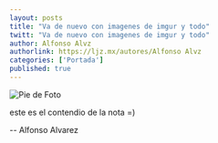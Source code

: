 ```yaml
---
layout: posts
title: "Va de nuevo con imagenes de imgur y todo"
twitt: "Va de nuevo con imagenes de imgur y todo"
author: Alfonso Alvz
authorlink: https://ljz.mx/autores/Alfonso Alvz
categories: ['Portada']
published: true
---
```

![Pie de Foto](http://i.imgur.com/zOeqTxa.jpg)

este es el contendio de la nota =)

-- 
Alfonso Alvarez

